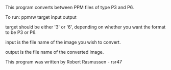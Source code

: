 This program converts between PPM files of type P3 and P6.

To run: ppmrw target input output

target should be either '3' or '6', depending on whether you want the format to be P3 or P6.

input is the file name of the image you wish to convert.

output is the file name of the converted image.


This program was written by Robert Rasmussen - rsr47